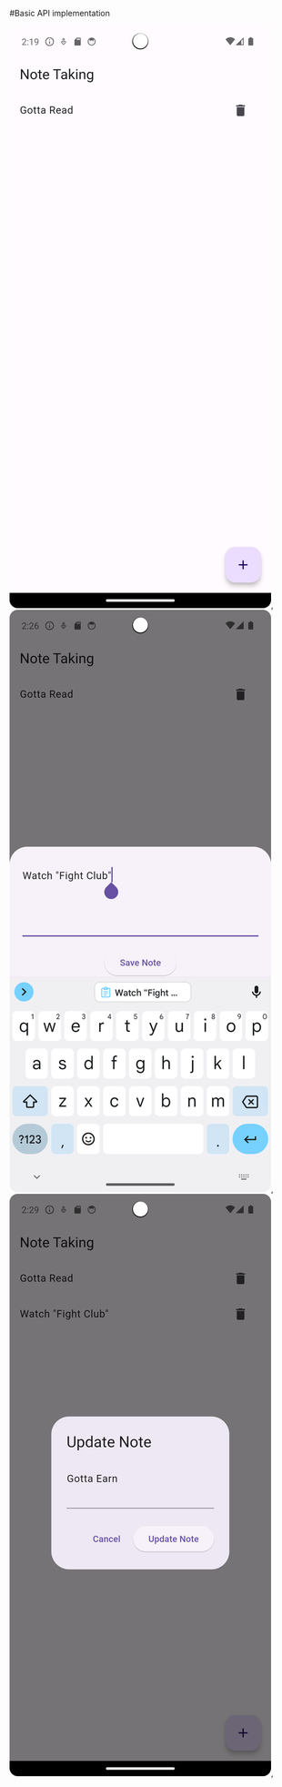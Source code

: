 #Basic API implementation

![First Page!](AppView_1.png),
![Second Page!](AppView_2.png),
![Third Page!](AppView_3.png),
